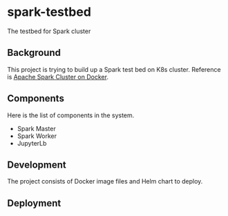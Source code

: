 # spark-testbed
The testbed for Spark cluster

## Background

This project is trying to build up a Spark test bed on K8s cluster. Reference is [Apache Spark Cluster on Docker](https://towardsdatascience.com/apache-spark-cluster-on-docker-ft-a-juyterlab-interface-418383c95445).

## Components

Here is the list of components in the system.

- Spark Master
- Spark Worker
- JupyterLb

## Development

The project consists of Docker image files and Helm chart to deploy.

## Deployment

